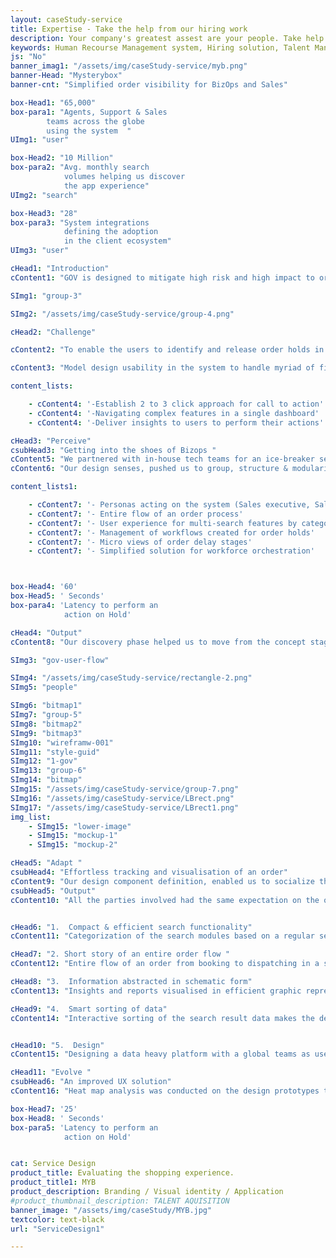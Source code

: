 ```yaml
---
layout: caseStudy-service
title: Expertise - Take the help from our hiring work
description: Your company's greatest assest are your people. Take help our hiring experts to recruit the best desired talents.
keywords: Human Recourse Management system, Hiring solution, Talent Management Software, Application Tracking System, AI-Enabled, Recruitment Management software, recruitment system, Talent CRM, HR Software, Bangalore, India
js: "No"
banner_imag1: "/assets/img/caseStudy-service/myb.png"
banner-Head: "Mysterybox"
banner-cnt: "Simplified order visibility for BizOps and Sales"

box-Head1: "65,000"
box-para1: "Agents, Support & Sales 
        teams across the globe 
        using the system  "
UImg1: "user"

box-Head2: "10 Million"
box-para2: "Avg. monthly search
            volumes helping us discover
            the app experience"
UImg2: "search"

box-Head3: "28"
box-para3: "System integrations
            defining the adoption
            in the client ecosystem"
UImg3: "user"

cHead1: "Introduction"
cContent1: "GOV is designed to mitigate high risk and high impact to orders booked by customers through various                channels and ensure high predictability on order delivery and fulfilling rich customer experience."

SImg1: "group-3"

SImg2: "/assets/img/caseStudy-service/group-4.png"

cHead2: "Challenge"

cContent2: "To enable the users to identify and release order holds in realtime. Design a view to correlate and establish data dependencies to take correction action."

cContent3: "Model design usability in the system to handle myriad of filters & search criteria from different user personas in large volumes to run their bizops."

content_lists:

    - cContent4: '-Establish 2 to 3 click approach for call to action'
    - cContent4: '-Navigating complex features in a single dashboard'
    - cContent4: '-Deliver insights to users to perform their actions'

cHead3: "Perceive"
csubHead3: "Getting into the shoes of Bizops "
cContent5: "We partnered with in-house tech teams for an ice-breaker session with our customer. We spent time understanding their bizops, data dependencies, workgroup dependencies in the organization. Learnt few things about the performance issues in their current system."
cContent6: "Our design senses, pushed us to group, structure & modularize every element of the discussion to create context on the problem statement & dependencies. What came-out as an outcome was magical!"

content_lists1:

    - cContent7: '- Personas acting on the system (Sales executive, Sales manager, Agents and admin)'
    - cContent7: '- Entire flow of an order process'
    - cContent7: '- User experience for multi-search features by categorizing 144 filters to 10 groups.'
    - cContent7: '- Management of workflows created for order holds'
    - cContent7: '- Micro views of order delay stages'
    - cContent7: '- Simplified solution for workforce orchestration'



box-Head4: '60'
box-Head5: ' Seconds'
box-para4: 'Latency to perform an 
            action on Hold'

cHead4: "Output"
cContent8: "Our discovery phase helped us to move from the concept stage to visualization. Though the transactions volume were high with multiple user types, we were able to nail the components required for the design iteration stages."

SImg3: "gov-user-flow"

SImg4: "/assets/img/caseStudy-service/rectangle-2.png"
SImg5: "people"

SImg6: "bitmap1"
SImg7: "group-5"
SImg8: "bitmap2"
SImg9: "bitmap3"
SImg10: "wireframw-001"
SImg11: "style-guid"
SImg12: "1-gov"
SImg13: "group-6"
SImg14: "bitmap"
SImg15: "/assets/img/caseStudy-service/group-7.png"
SImg16: "/assets/img/caseStudy-service/LBrect.png"
SImg17: "/assets/img/caseStudy-service/LBrect1.png"
img_list:
    - SImg15: "lower-image"
    - SImg15: "mockup-1"
    - SImg15: "mockup-2"

cHead5: "Adapt "
csubHead4: "Effortless tracking and visualisation of an order"
cContent9: "Our design component definition, enabled us to socialize the first visual draft of the application for review with the user community. Iterations of data sets, workflow dependencies, user scenarios, workgroup priorities were done progressively."
csubHead5: "Output"
cContent10: "All the parties involved had the same expectation on the outcome of the work."


cHead6: "1.  Compact & efficient search functionality"
cContent11: "Categorization of the search modules based on a regular search, Workflow search and Distress order search with a simple dropdown model. This categorization with the added smart multi-search capability makes finding an order a breeze."

cHead7: "2. Short story of an entire order flow "
cContent12: "Entire flow of an order from booking to dispatching in a slider tray format gave a clear insight on the order journey, to help order prediction. The ability to navigate to the hold and workflow actions from respective orders irrespective of single or tie order reduces the amount of clicks to remediate a hiccup on the flow."

cHead8: "3.  Information abstracted in schematic form"
cContent13: "Insights and reports visualised in efficient graphic representation. Viewing the data by region and country wise distribution helps the decision making faster for sales."

cHead9: "4.  Smart sorting of data"
cContent14: "Interactive sorting of the search result data makes the decision makers focus on actionable items rather than wasting time on horizontal scrolling across the 144 columns to perform an action. Smart grouping of filters based on user context decreased the latency to take an action on an issue from 50 sec to 23 sec."


cHead10: "5.  Design"
cContent15: "Designing a data heavy platform with a global teams as users come with a lot of restrictions. But the Adapt stage of our process along with the atomic design method helped us to come up with a design language that fits all."

cHead11: "Evolve "
csubHead6: "An improved UX solution"
cContent16: "Heat map analysis was conducted on the design prototypes to understand the success rate of the UX strategies we applied. Staying in touch and continuous engagement with the customers made the entire ideation and design flow seamless which resulted in a product which customer wanted and love."

box-Head7: '25'
box-Head8: ' Seconds'
box-para5: 'Latency to perform an 
            action on Hold'


cat: Service Design
product_title: Evaluating the shopping experience.
product_title1: MYB
product_description: Branding / Visual identity / Application
#product_thumbnail_description: TALENT AQUISITION
banner_image: "/assets/img/caseStudy/MYB.jpg"
textcolor: text-black
url: "ServiceDesign1"

---
```

